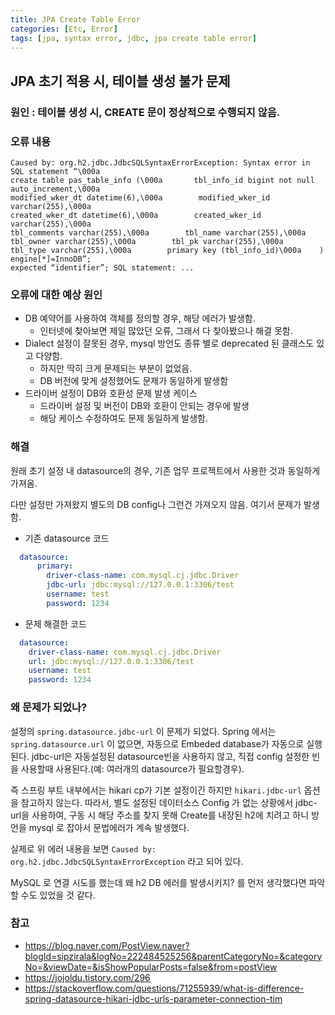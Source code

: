 ```yaml
---
title: JPA Create Table Error
categories: [Etc, Error]
tags: [jpa, syntax error, jdbc, jpa create table error]
---
```


## JPA 초기 적용 시, 테이블 생성 불가 문제

### 원인 : 테이블 생성 시, CREATE 문이 정상적으로 수행되지 않음.

### 오류 내용

```
Caused by: org.h2.jdbc.JdbcSQLSyntaxErrorException: Syntax error in SQL statement “\000a    
create table pas_table_info (\000a       tbl_info_id bigint not null auto_increment,\000a        
modified_wker_dt datetime(6),\000a        modified_wker_id varchar(255),\000a        
created_wker_dt datetime(6),\000a        created_wker_id varchar(255),\000a        
tbl_comments varchar(255),\000a        tbl_name varchar(255),\000a        
tbl_owner varchar(255),\000a        tbl_pk varchar(255),\000a        
tbl_type varchar(255),\000a        primary key (tbl_info_id)\000a    ) engine[*]=InnoDB”; 
expected “identifier”; SQL statement: ...
```

### 오류에 대한 예상 원인

- DB 예약어를 사용하여 객체를 정의할 경우, 해당 에러가 발생함.
  - 인터넷에 찾아보면 제일 많았던 오류, 그래서 다 찾아봤으나 해결 못함.
- Dialect 설정이 잘못된 경우, mysql 방언도 종류 별로 deprecated 된 클래스도 있고 다양함.
  - 하지만 딱히 크게 문제되는 부분이 없었음.
  - DB 버전에 맞게 설정했어도 문제가 동일하게 발생함
- 드라이버 설정이 DB와 호환성 문제 발생 케이스
  - 드라이버 설정 및 버전이 DB와 호환이 안되는 경우에 발생
  - 해당 케이스 수정하여도 문제 동일하게 발생함.

### 해결

원래 초기 설정 내 datasource의 경우, 기존 업무 프로젝트에서 사용한 것과 동일하게 가져옴.

다만 설정만 가져왔지 별도의 DB config나 그런건 가져오지 않음. 여기서 문제가 발생함.

- 기존 datasource 코드   

```yaml
  datasource:    
      primary:      
        driver-class-name: com.mysql.cj.jdbc.Driver      
        jdbc-url: jdbc:mysql://127.0.0.1:3306/test      
        username: test      
        password: 1234
```

- 문제 해결한 코드   

```yaml 
  datasource:      
    driver-class-name: com.mysql.cj.jdbc.Driver      
    url: jdbc:mysql://127.0.0.1:3306/test      
    username: test      
    password: 1234
```
      
### 왜 문제가 되었나?

설정의 `spring.datasource.jdbc-url` 이 문제가 되었다. Spring 에서는 `spring.datasource.url` 이 없으면, 
자동으로 Embeded database가 자동으로 실행된다. jdbc-url은 자동설정된 datasource빈을 사용하지 않고, 
직접 config 설정한 빈을 사용할때 사용된다.(예: 여러개의 datasource가 필요할경우). 

즉 스프링 부트 내부에서는 hikari cp가 기본 설정이긴 하지만 `hikari.jdbc-url` 옵션을 참고하지 않는다.
따라서, 별도 설정된 데이터소스 Config 가 없는 상황에서 jdbc-url을 사용하여, 구동 시 해당 주소를 찾지 못해 
Create를 내장된 h2에 치려고 하니 방언을 mysql 로 잡아서 문법에러가 계속 발생했다.

실제로 위 에러 내용을 보면 `Caused by: org.h2.jdbc.JdbcSQLSyntaxErrorException` 라고 되어 있다.

MySQL 로 연결 시도를 했는데 왜 h2 DB 에러를 발생시키지? 를 먼저 생각했다면 파악할 수도 있었을 것 같다.


### 참고
- https://blog.naver.com/PostView.naver?blogId=sipzirala&logNo=222484525256&parentCategoryNo=&categoryNo=&viewDate=&isShowPopularPosts=false&from=postView
- https://jojoldu.tistory.com/296
- https://stackoverflow.com/questions/71255939/what-is-difference-spring-datasource-hikari-jdbc-urls-parameter-connection-tim
